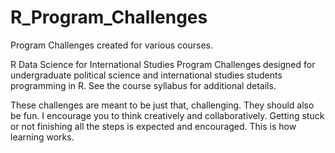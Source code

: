 # R_Program_Challenges 

Program Challenges created for various courses. 

R Data Science for International Studies Program Challenges designed for undergraduate political science and international studies students programming in R. See the course syllabus for additional details.

These challenges are meant to be just that, challenging. They should also be fun. I encourage you to think creatively and collaboratively. Getting stuck or not finishing all the steps is expected and encouraged. This is how learning works.
